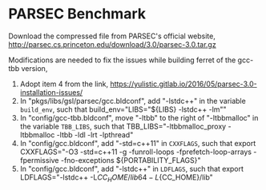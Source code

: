 # PARSEC Benchmark 

Download the compressed file from PARSEC's official website, http://parsec.cs.princeton.edu/download/3.0/parsec-3.0.tar.gz

Modifications are needed to fix the issues while building ferret of the gcc-tbb version,
1. Adopt item 4 from the link, https://yulistic.gitlab.io/2016/05/parsec-3.0-installation-issues/
2. In "pkgs/libs/gsl/parsec/gcc.bldconf", add "-lstdc++" in the variable `build_env`, such that build_env="LIBS=\"${LIBS} -lstdc++ -lm\""
3. In "config/gcc-tbb.bldconf", move "-ltbb" to the right of "-ltbbmalloc" in the variable `TBB_LIBS`, such that TBB_LIBS="-ltbbmalloc_proxy -ltbbmalloc -ltbb -ldl -lrt -lpthread"
4. In "config/gcc.bldconf", add "-std=c++11" in `CXXFLAGS`, such that export CXXFLAGS="-O3 -std=c++11 -g -funroll-loops -fprefetch-loop-arrays -fpermissive -fno-exceptions ${PORTABILITY_FLAGS}"
5. In "config/gcc.bldconf", add "-lstdc++" in `LDFLAGS`, such that export LDFLAGS="-lstdc++ -L${CC_HOME}/lib64 -L${CC_HOME}/lib"

